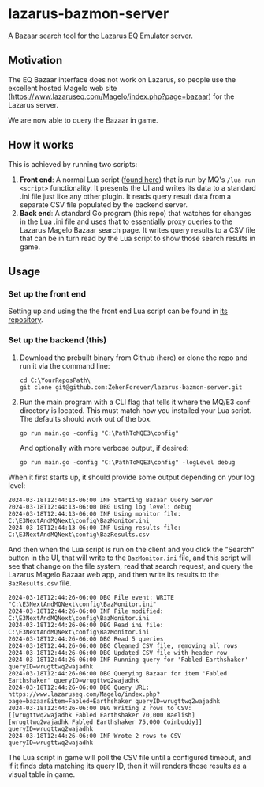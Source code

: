 # lazarus-bazmon-server
A Bazaar search tool for the Lazarus EQ Emulator server.  

## Motivation
The EQ Bazaar interface does not work on Lazarus, so people use the excellent hosted Magelo web site (https://www.lazaruseq.com/Magelo/index.php?page=bazaar) for the Lazarus server.

We are now able to query the Bazaar in game.

## How it works
This is achieved by running two scripts:

1. **Front end**: A normal Lua script ([found here](https://github.com/ZehenForever/lazarus-bazmon-lua)) that is run by MQ's `/lua run <script>` functionality.  It presents the UI and writes its data to a standard .ini file just like any other plugin.  It reads query result data from a separate CSV file populated by the backend server.
1. **Back end**: A standard Go program (this repo) that watches for changes in the Lua .ini file and uses that to essentially proxy queries to the Lazarus Magelo Bazaar search page.  It writes query results to a CSV file that can be in turn read by the Lua script to show those search results in game.

## Usage

### Set up the front end
Setting up and using the the front end Lua script can be found in [its repository](https://github.com/ZehenForever/lazarus-bazmon-lua).

### Set up the backend (this)

1. Download the prebuilt binary from Github (here) or clone the repo and run it via the command line:
    ```shell
    cd C:\YourReposPath\
    git clone git@github.com:ZehenForever/lazarus-bazmon-server.git
    ```
1. Run the main program with a CLI flag that tells it where the MQ/E3 `conf` directory is located.  This must match how you installed your Lua script.  The defaults should work out of the box.
    ```shell
    go run main.go -config "C:\PathToMQE3\config"
    ```
    And optionally with more verbose output, if desired:
    ```shell
    go run main.go -config "C:\PathToMQE3\config" -logLevel debug
    ```

When it first starts up, it should provide some output depending on your log level:

```
2024-03-18T12:44:13-06:00 INF Starting Bazaar Query Server
2024-03-18T12:44:13-06:00 DBG Using log level: debug
2024-03-18T12:44:13-06:00 INF Using monitor file: C:\E3NextAndMQNext\config\BazMonitor.ini
2024-03-18T12:44:13-06:00 INF Using results file: C:\E3NextAndMQNext\config\BazResults.csv
```
And then when the Lua script is run on the client and you click the "Search" button in the UI, that will write to the `BazMonitor.ini` file, and this script will see that change on the file system, read that search request, and query the Lazarus Magelo Bazaar web app, and then write its results to the `BazResults.csv` file.

```
2024-03-18T12:44:26-06:00 DBG File event: WRITE         "C:\E3NextAndMQNext\config\BazMonitor.ini"
2024-03-18T12:44:26-06:00 INF File modified: C:\E3NextAndMQNext\config\BazMonitor.ini
2024-03-18T12:44:26-06:00 DBG Read ini file: C:\E3NextAndMQNext\config\BazMonitor.ini
2024-03-18T12:44:26-06:00 DBG Read 5 queries
2024-03-18T12:44:26-06:00 DBG Cleaned CSV file, removing all rows
2024-03-18T12:44:26-06:00 DBG Updated CSV file with header row
2024-03-18T12:44:26-06:00 INF Running query for 'Fabled Earthshaker' queryID=wrugttwq2wajadhk
2024-03-18T12:44:26-06:00 DBG Querying Bazaar for item 'Fabled Earthshaker' queryID=wrugttwq2wajadhk
2024-03-18T12:44:26-06:00 DBG Query URL: https://www.lazaruseq.com/Magelo/index.php?page=bazaar&item=Fabled+Earthshaker queryID=wrugttwq2wajadhk
2024-03-18T12:44:26-06:00 DBG Writing 2 rows to CSV: [[wrugttwq2wajadhk Fabled Earthshaker 70,000 Baelish] [wrugttwq2wajadhk Fabled Earthshaker 75,000 Coinbuddy]] queryID=wrugttwq2wajadhk
2024-03-18T12:44:26-06:00 INF Wrote 2 rows to CSV queryID=wrugttwq2wajadhk
```

The Lua script in game will poll the CSV file until a configured timeout, and if it finds data matching its query ID, then it will renders those results as a visual table in game.

